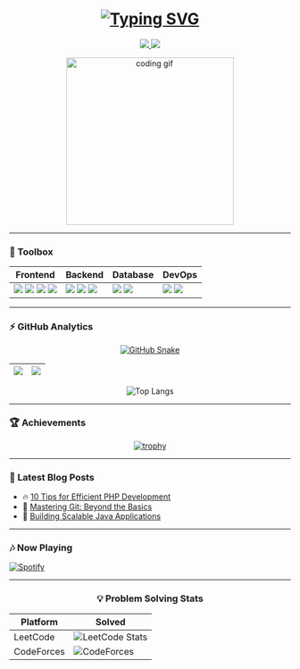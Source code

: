 <h1 align="center">
  <a href="https://git.io/typing-svg">
    <img src="https://readme-typing-svg.demolab.com?font=Fira+Code&size=30&duration=4000&pause=1000&color=FE5500&center=true&vCenter=true&width=600&lines=Hello%2C+World!+%F0%9F%91%8B;I'm+Syed+Marjan+Ghazi+%F0%9F%91%A8%E2%80%8D%F0%9F%92%BB;Full-Stack+Developer+%F0%9F%92%BB%F0%9F%93%88;Tech+Enthusiast+%F0%9F%94%A5;Open-Source+Contributor+%E2%9C%8A" alt="Typing SVG" />
  </a>
</h1>

<p align="center">
  <a href="https://www.linkedin.com/in/syedmarjanghazi">
    <img src="https://img.shields.io/badge/-CONNECT-blue?style=for-the-badge&logo=Linkedin&logoColor=white&link=https://www.linkedin.com/in/syedmarjanghazi" />
  </a>
  <a href="mailto:syedmarjanghazi@gmail.com">
    <img src="https://img.shields.io/badge/-SAY_HI!-critical?style=for-the-badge&logo=Gmail&logoColor=white" />
  </a>
</p>

<div align="center">
  <img src="https://media.giphy.com/media/qgQUggAC3Pfv687qPC/giphy.gif" width="300" alt="coding gif">
</div>

---

### 🧰 Toolbox

<div align="center">
  
| **Frontend** | **Backend** | **Database** | **DevOps** |
|--------------|-------------|--------------|------------|
| <img src="https://img.shields.io/badge/HTML5-E34F26?style=for-the-badge&logo=html5&logoColor=white"> <img src="https://img.shields.io/badge/CSS3-1572B6?style=for-the-badge&logo=css3&logoColor=white"> <img src="https://img.shields.io/badge/JavaScript-323330?style=for-the-badge&logo=javascript&logoColor=F7DF1E"> <img src="https://img.shields.io/badge/Bootstrap-563D7C?style=for-the-badge&logo=bootstrap&logoColor=white"> | <img src="https://img.shields.io/badge/PHP-777BB4?style=for-the-badge&logo=php&logoColor=white"> <img src="https://img.shields.io/badge/Java-ED8B00?style=for-the-badge&logo=openjdk&logoColor=white"> <img src="https://img.shields.io/badge/Python-3776AB?style=for-the-badge&logo=python&logoColor=white"> | <img src="https://img.shields.io/badge/MySQL-005C84?style=for-the-badge&logo=mysql&logoColor=white"> <img src="https://img.shields.io/badge/SQLite-07405E?style=for-the-badge&logo=sqlite&logoColor=white"> | <img src="https://img.shields.io/badge/GIT-E44C30?style=for-the-badge&logo=git&logoColor=white"> <img src="https://img.shields.io/badge/Docker-2CA5E0?style=for-the-badge&logo=docker&logoColor=white"> |

</div>

---

### ⚡ GitHub Analytics

<div align="center">
  
[![GitHub Snake](https://github.com/marjanghazi/marjanghazi/blob/output/github-contribution-grid-snake.svg)](https://github.com/marjanghazi)

| <img align="center" src="https://github-readme-stats.vercel.app/api?username=marjanghazi&show_icons=true&theme=radical&hide_border=true"> | <img align="center" src="https://github-readme-streak-stats.herokuapp.com/?user=marjanghazi&theme=radical&hide_border=true"> |
| ------------- | ------------- |

![Top Langs](https://github-readme-stats.vercel.app/api/top-langs/?username=marjanghazi&layout=compact&theme=radical&hide_border=true)

</div>

---

### 🏆 Achievements

<div align="center">
  
[![trophy](https://github-profile-trophy.vercel.app/?username=marjanghazi&theme=onedark&row=2&column=4)](https://github.com/ryo-ma/github-profile-trophy)

</div>

---

### 📝 Latest Blog Posts

<!-- Replace with your actual blog posts -->
- 🔥 [10 Tips for Efficient PHP Development](https://example.com)
- 🚀 [Mastering Git: Beyond the Basics](https://example.com)
- 🎯 [Building Scalable Java Applications](https://example.com)

---

### 🎶 Now Playing

[![Spotify](https://novatorem.vercel.app/api/spotify)](https://open.spotify.com/user/yourusername)

---

<div align="center">
  <h3>💡 Problem Solving Stats</h3>
  
  | Platform | Solved |
  |----------|--------|
  | LeetCode | ![LeetCode Stats](https://leetcard.jacoblin.cool/marjanghazi?theme=dark) |
  | CodeForces | ![CodeForces](https://badges.joonhyung.xyz/codeforces/marjanghazi.svg) |
</div>
